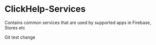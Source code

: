 # ClickHelp-Services
Contains common services that are used by supported apps ie Firebase, Stores etc

Git test change 